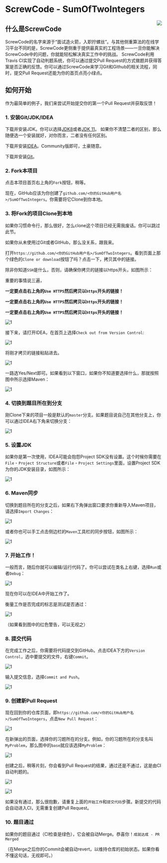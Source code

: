 # ScrewCode - SumOfTwoIntegers 

<img align="right" src="https://avatars3.githubusercontent.com/u/45724054">

## 什么是ScrewCode

ScrewCode的名字来源于“面试造火箭，入职拧螺丝”。与其他侧重算法的在线学习平台不同的是，ScrewCode更侧重于提供最真实的工程场景——一旦你能解决ScrewCode中的问题，你就能轻松解决真实工作中的挑战。
ScrewCode利用Travis CI实现了自动判题系统，你可以通过提交Pull Request的方式做题并获得答案是否正确的反馈。你可以通过ScrewCode来学习Git和Github的相关流程，同时，提交Pull Request还能为你的首页点亮小绿点。

## 如何开始

作为最简单的例子，我们来尝试开始提交你的第一个Pull Request并获取反馈！

### 1. 安装Git/JDK/IDEA

下载并安装JDK。你可以选择[JDK8](https://www.oracle.com/technetwork/java/javase/downloads/jdk8-downloads-2133151.html)或者[JDK 11](https://www.oracle.com/technetwork/java/javase/downloads/jdk11-downloads-5066655.html)。
如果你不清楚二者的区别，那么随便选一个安装就好，对你而言，二者没有任何区别。

下载并安装[IDEA](https://www.jetbrains.com/idea/download/)。Community版即可，土豪随意。

下载并安装[Git](https://git-scm.com/downloads)。

### 2. Fork本项目 

点击本项目首页右上角的`Fork`按钮，稍等。

现在，GitHub应该为你创建了`github.com/<你的GitHub用户名>/SumOfTwoIntegers`。你需要将它Clone到你本地。

### 3. 将Fork的项目Clone到本地

如果你习惯命令行，那么很好，怎么clone这个项目已经无需我废话。你可以跳过此节。

如果你从未使用过Git或者GitHub，那么没关系，跟我来。

打开`https://github.com/<你的GitHub用户名>/SumOfTwoIntegers`。看到页面上那个绿色的`Clone or download`按钮了吗？点击一下，拷贝其中的链接。

除非你知道`SSH`是什么，否则，请确保你拷贝的链接以https开头，如图所示：

重要的事情说三遍，

**一定要点击右上角的`Use HTTPS`然后拷贝以`https`开头的链接！**

**一定要点击右上角的`Use HTTPS`然后拷贝以`https`开头的链接！**

**一定要点击右上角的`Use HTTPS`然后拷贝以`https`开头的链接！**

![1](https://raw.githubusercontent.com/screwcode/SumOfTwoIntegers/master/images/clone-button.png)

接下来，请打开IDEA，在首页上选择`Check out from Version Control`:

![1](https://raw.githubusercontent.com/screwcode/SumOfTwoIntegers/master/images/idea-index.png)

将刚才拷贝的链接粘贴进去。

![1](https://raw.githubusercontent.com/screwcode/SumOfTwoIntegers/master/images/clone.png)

一路选Yes/Next即可。如果看到以下窗口，如果你不知道要选择什么，那就按照图中所示选择Maven：

![1](https://raw.githubusercontent.com/screwcode/SumOfTwoIntegers/master/images/import.png)

### 4. 切换到题目所在到分支

刚Clone下来的项目一般是默认的`master`分支。如果题目说自己在其他分支上，你可以通过IDEA右下角来切换分支：

![1](https://raw.githubusercontent.com/screwcode/SumOfTwoIntegers/master/images/git-branch.png)

### 5. 设置JDK

如果你是第一次使用，IDEA可能会抱怨Project SDK没有设置。这个时候你需要在`File` - `Project Structure`或者`File` - `Project Settings`里面，设置Project SDK为你的JDK安装目录，如图所示：

![1](https://raw.githubusercontent.com/screwcode/SumOfTwoIntegers/master/images/set-jdk.png)

### 6. Maven同步

切换到题目所在的分支之后，如果右下角弹出窗口要求你重新导入Maven项目，请选择`Import Changes`：

![1](https://raw.githubusercontent.com/screwcode/SumOfTwoIntegers/master/images/reimport-maven.png)

或者你也可以手工点击侧边栏的`Maven`工具栏的同步按钮，如图所示：

![1](https://raw.githubusercontent.com/screwcode/SumOfTwoIntegers/master/images/maven-sync.png)

### 7. 开始工作！

一般而言，随后你就可以编辑/运行代码了。你可以尝试在类名上右键，选择`Run`或者`Debug`：

![1](https://raw.githubusercontent.com/screwcode/SumOfTwoIntegers/master/images/run-debug.png)

现在你可以在IDEA中开始工作了。

衡量工作是否完成的标志是测试是否通过：

![1](https://raw.githubusercontent.com/screwcode/SumOfTwoIntegers/master/images/test-result.png)

（如果看到图中的红色警告，可以无视之）

### 8. 提交代码

在完成工作之后，你需要将代码提交到GitHub。点击IDEA下方的`Version Control`，选中要提交的文件，右键`Commit`。

![1](https://raw.githubusercontent.com/screwcode/SumOfTwoIntegers/master/images/commit-changes.png)

输入提交信息，选择`Commit and Push`。

![1](https://raw.githubusercontent.com/screwcode/SumOfTwoIntegers/master/images/commit-and-push.png)

### 9. 创建新Pull Request

现在回到你的仓库页面，即`https://github.com/<你的GitHub用户名>/SumOfTwoIntegers`，点击`New Pull Request`：

![1](https://raw.githubusercontent.com/screwcode/SumOfTwoIntegers/master/images/new-pull-request.png)

在新弹出的页面，选择你的习题所在的分支。例如，你的习题所在的分支名叫`MyProblem`，那么图中的`base`就应该选择`MyProblem`：

![1](https://raw.githubusercontent.com/screwcode/SumOfTwoIntegers/master/images/compare-pr.png)

创建之后，稍等片刻，你会看到Pull Request的结果，通过还是不通过，这是由CI自动判题的。

![1](https://raw.githubusercontent.com/screwcode/SumOfTwoIntegers/master/images/pr-pass.png)

![1](https://raw.githubusercontent.com/screwcode/SumOfTwoIntegers/master/images/pr-fail.png)

如果没有通过，那么很抱歉，请重复上面的`开始工作`和`提交代码`步骤。新提交的代码会自动进入CI，无需重复创建Pull Request。

### 10. 题目通过

如果你的题目通过（CI检查是绿色），它会被自动Merge。恭喜你！`成就达成 - PR Merged`

（在Merge之后你的Commit会被自动revert，以维持仓库的初始状态。如果你看不懂这句话，无视即可。）







